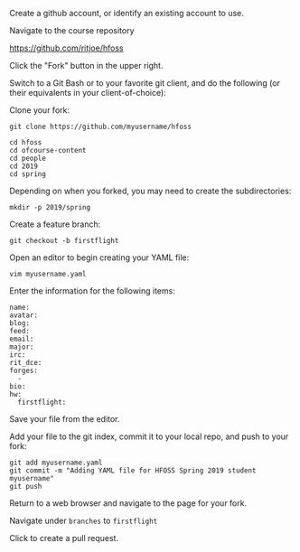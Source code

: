 
Create a github account, or identify an existing account to use.

Navigate to the course repository

https://github.com/ritjoe/hfoss

Click the "Fork" button in the upper right.

Switch to a Git Bash or to your favorite git client, and do the following 
(or their equivalents in your client-of-choice):

Clone your fork:

```
git clone https://github.com/myusername/hfoss

cd hfoss
cd ofcourse-content
cd people
cd 2019
cd spring
```

Depending on when you forked, you may need to create the subdirectories:

```
mkdir -p 2019/spring
```

Create a feature branch:

```
git checkout -b firstflight
```

Open an editor to begin creating your YAML file:

```
vim myusername.yaml
```

Enter the information for the following items:

```
name: 
avatar: 
blog: 
feed: 
email:
major: 
irc: 
rit_dce: 
forges:
  - 
bio: 
hw:
  firstflight:
```

Save your file from the editor.

Add your file to the git index, commit it to your local repo, and push to 
your fork:

```
git add myusername.yaml
git commit -m "Adding YAML file for HFOSS Spring 2019 student myusername"
git push
```

Return to a web browser and navigate to the page for your fork.

Navigate under `branches` to `firstflight`

Click to create a pull request.



